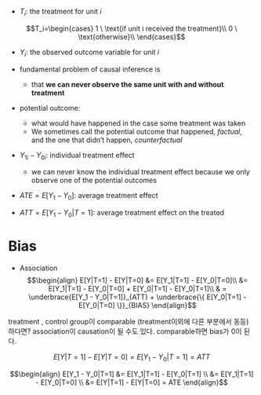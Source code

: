 - $T_i$: the treatment for unit $i$

$$T_i=\begin{cases}
1 \ \text{if unit i received the treatment}\\
0 \ \text{otherwise}\\
\end{cases}$$

- $Y_i$: the observed outcome variable for unit $i$

- fundamental problem of causal inference is
  - that **we can never observe the same unit with and without treatment**

- potential outcome:
  - what would have happened in the case some treatment was taken
  - We sometimes call the potential outcome that happened, *factual*, and the one that didn’t happen, *counterfactual*

- $Y_{1i} - Y_{0i}$: individual treatment effect
  - we can never know the individual treatment effect because we only observe one of the potential outcomes

- $ATE=E[Y_1 - Y_0]$: average treatment effect
- $ATT=E[Y_1 - Y_0 | T=1]$: average treatment effect on the treated

# Bias
- Association
$$\begin{align}
E[Y|T=1] - E[Y|T=0] &= E[Y_1|T=1] - E[Y_0|T=0]\\
&= E[Y_1|T=1] - E[Y_0|T=0] + E[Y_0|T=1] - E[Y_0|T=1]\\
& = \underbrace{E[Y_1 - Y_0|T=1]}_{ATT} + \underbrace{\{ E[Y_0|T=1] - E[Y_0|T=0] \}}_{BIAS}
\end{align}$$

treatment , control group이 comparable (treatment이외에 다른 부분에서 동등) 하다면? association이 causation이 될 수도 있다. comparable하면 bias가 0이 된다.

$$E[Y|T=1] - E[Y|T=0] = E[Y_1 - Y_0|T=1] = ATT$$

$$\begin{align}
E[Y_1 - Y_0|T=1] &= E[Y_1|T=1] - E[Y_0|T=1] \\
&= E[Y_1|T=1] - E[Y_0|T=0] \\
&= E[Y|T=1] - E[Y|T=0] = ATE
\end{align}$$